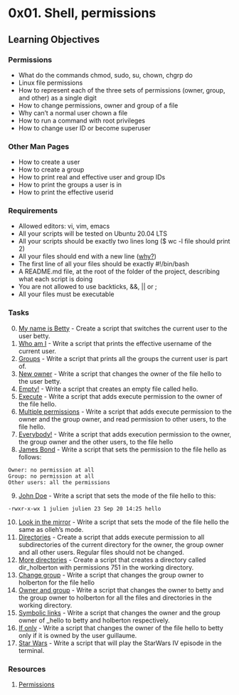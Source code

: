 # 0x01. Shell, permissions

## Learning Objectives

### Permissions

- What do the commands chmod, sudo, su, chown, chgrp do
- Linux file permissions
- How to represent each of the three sets of permissions (owner, group, and other) as a single digit
- How to change permissions, owner and group of a file
- Why can’t a normal user chown a file
- How to run a command with root privileges
- How to change user ID or become superuser

### Other Man Pages

- How to create a user
- How to create a group
- How to print real and effective user and group IDs
- How to print the groups a user is in
- How to print the effective userid

### Requirements

- Allowed editors: vi, vim, emacs
- All your scripts will be tested on Ubuntu 20.04 LTS
- All your scripts should be exactly two lines long ($ wc -l file should print 2)
- All your files should end with a new line ([why?](https://unix.stackexchange.com/questions/18743/whats-the-point-in-adding-a-new-line-to-the-end-of-a-file/18789))
- The first line of all your files should be exactly #!/bin/bash
- A README.md file, at the root of the folder of the project, describing what each script is doing
- You are not allowed to use backticks, &&, || or ;
- All your files must be executable

### Tasks

0. [My name is Betty](0-iam_betty) - Create a script that switches the current user to the user betty.
1. [Who am I](1-who_am_i) - Write a script that prints the effective username of the current user.
2. [Groups](2-groups) - Write a script that prints all the groups the current user is part of.
3. [New owner](3-new_owner) - Write a script that changes the owner of the file hello to the user betty.
4. [Empty!](4-empty) - Write a script that creates an empty file called hello.
5. [ Execute](5-execute) - Write a script that adds execute permission to the owner of the file hello.
6. [Multiple permissions](6-multiple_permissions) - Write a script that adds execute permission to the owner and the group owner, and read permission to other users, to the file hello.
7. [Everybody!](7-everybody) - Write a script that adds execution permission to the owner, the group owner and the other users, to the file hello
8. [James Bond](8-James_Bond) - Write a script that sets the permission to the file hello as follows:
```shell
Owner: no permission at all
Group: no permission at all
Other users: all the permissions
```
9. [John Doe](9-John_Doe) - Write a script that sets the mode of the file hello to this:
```shell
-rwxr-x-wx 1 julien julien 23 Sep 20 14:25 hello
```
10. [Look in the mirror](10-mirror_permissions) - Write a script that sets the mode of the file hello the same as olleh’s mode.
11. [Directories](11-directories_permissions) - Create a script that adds execute permission to all subdirectories of the current directory for the owner, the group owner and all other users. Regular files should not be changed.
12. [More directories](12-directory_permissions) - Create a script that creates a directory called dir_holberton with permissions 751 in the working directory.
13. [Change group](13-change_group) - Write a script that changes the group owner to holberton for the file hello
14. [Owner and group](100-change_owner_and_group) - Write a script that changes the owner to betty and the group owner to holberton for all the files and directories in the working directory.
15. [Symbolic links](101-symbolic_link_permissions) - Write a script that changes the owner and the group owner of _hello to betty and holberton respectively.
16. [If only](102-if_only) - Write a script that changes the owner of the file hello to betty only if it is owned by the user guillaume.
17. [Star Wars](103-Star_Wars) - Write a script that will play the StarWars IV episode in the terminal.



### Resources

1. [Permissions](http://linuxcommand.org/lc3_lts0090.php)


